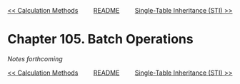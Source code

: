 <div>
<div style='float: left'><a href='ch104-calculation-methods.md'>&lt;&lt; Calculation Methods</a></div>
<div style='float: right'><a href='ch106-single-table-inheritance--sti-.md'>Single-Table Inheritance (STI) &gt;&gt;</a></div>
<div style='float: inline-auto;text-align:center'><a href='README.md'>README</a></div>
<div style="clear: both"></div>
</div>

# Chapter 105. Batch Operations

*Notes forthcoming*

<div>
<div style='float: left'><a href='ch104-calculation-methods.md'>&lt;&lt; Calculation Methods</a></div>
<div style='float: right'><a href='ch106-single-table-inheritance--sti-.md'>Single-Table Inheritance (STI) &gt;&gt;</a></div>
<div style='float: inline-auto;text-align:center'><a href='README.md'>README</a></div>
<div style="clear: both"></div>
</div>